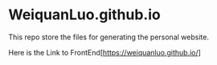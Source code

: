 # WeiquanLuo.github.io

This repo store the files for generating the personal website.


Here is the Link to FrontEnd[https://weiquanluo.github.io/]

